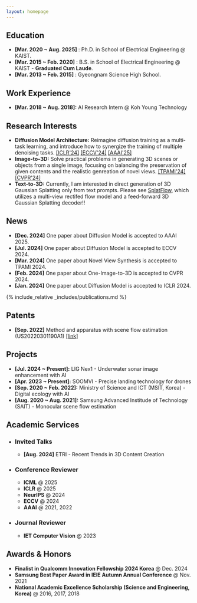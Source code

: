 ```yaml
---
layout: homepage
---
```


## Education

* **[Mar. 2020 ~ Aug. 2025]** : Ph.D. in School of Electrical Engineering @ KAIST.
* **[Mar. 2015 ~ Feb. 2020]** : B.S. in School of Electrical Engineering @ KAIST - **Graduated Cum Laude**.
* **[Mar. 2013 ~ Feb. 2015]** : Gyeongnam Science High School.

## Work Experience

* **[Mar. 2018 ~ Aug. 2018]:** AI Research Intern @ Koh Young Technology

## Research Interests

* **Diffusion Model Architecture:** Reimagine diffusion training as a multi-task learning, and introduce how to 
synergize the training of multiple denoising tasks. [[ICLR'24]](https://openreview.net/forum?id=MY0qlcFcUg)
[[ECCV'24]](https://arxiv.org/abs/2403.09176.pdf) [[AAAI'25]](https://arxiv.org/abs/2405.17825)
* **Image-to-3D:** Solve practical problems in generating 3D scenes or objects from a single image, focusing on
balancing the preservation of given contents and the realistic genreation of novel views. [[TPAMI'24]](https://ieeexplore.ieee.org/document/10475596)
[[CVPR'24]](https://openaccess.thecvf.com/content/CVPR2024/html/Woo_HarmonyView_Harmonizing_Consistency_and_Diversity_in_One-Image-to-3D_CVPR_2024_paper.html)
* **Text-to-3D:** Currently, I am interested in direct generation of 3D Gaussian Splatting only from text prompts. 
Please see [SplatFlow](https://arxiv.org/pdf/2411.16443), which utilizes a multi-view rectifed flow model and
a feed-forward 3D Gaussian Splatting decoder!! 

## News

* **[Dec. 2024]** One paper about Diffusion Model is accepted to AAAI 2025.
* **[Jul. 2024]** One paper about Diffusion Model is accepted to ECCV 2024.
* **[Mar. 2024]** One paper about Novel View Synthesis is accepted to TPAMI 2024.
* **[Feb. 2024]** One paper about One-Image-to-3D is accepted to CVPR 2024.
* **[Jan. 2024]** One paper about Diffusion Model is accepted to ICLR 2024.

{% include_relative _includes/publications.md %}

## Patents

* **[Sep. 2022]** Method and apparatus with scene flow estimation (US20220301190A1) [[link]](https://patents.google.com/patent/US20220301190A1/en)

## Projects

* **[Jul. 2024 ~ Present]:** LIG Nex1 - Underwater sonar image enhancement with AI
* **[Apr. 2023 ~ Present]:** SOOMVI - Precise landing technology for drones  
* **[Sep. 2020 ~ Feb. 2022]:** Ministry of Science and ICT (MSIT, Korea) - Digital ecology with AI
* **[Aug. 2020 ~ Aug. 2021]:** Samsung Advanced Institude of Technology (SAIT) - Monocular scene flow estimation

## Academic Services

* ### Invited Talks
  *  **[Aug. 2024]** ETRI - Recent Trends in 3D Content Creation

* ### Conference Reviewer
  
  * **ICML** @ 2025
  * **ICLR** @ 2025
  * **NeurIPS** @ 2024
  * **ECCV** @ 2024  
  * **AAAI** @ 2021, 2022

* ### Journal Reviewer

    * **IET Computer Vision** @ 2023

## Awards & Honors
* **Finalist in Qualcomm Innovation Fellowship 2024 Korea** @ Dec. 2024
* **Samsung Best Paper Award in IEIE Autumn Annual Conference** @ Nov. 2021
* **National Academic Excellence Scholarship (Science and Engineering, Korea)** @ 2016, 2017, 2018 